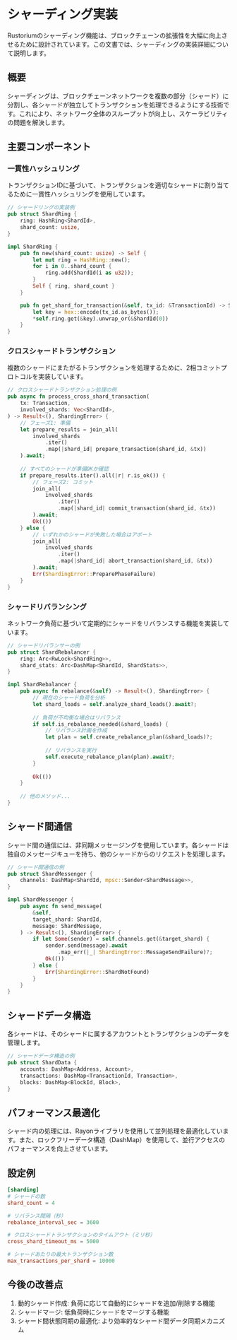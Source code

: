 # シャーディング実装

Rustoriumのシャーディング機能は、ブロックチェーンの拡張性を大幅に向上させるために設計されています。この文書では、シャーディングの実装詳細について説明します。

## 概要

シャーディングは、ブロックチェーンネットワークを複数の部分（シャード）に分割し、各シャードが独立してトランザクションを処理できるようにする技術です。これにより、ネットワーク全体のスループットが向上し、スケーラビリティの問題を解決します。

## 主要コンポーネント

### 一貫性ハッシュリング

トランザクションIDに基づいて、トランザクションを適切なシャードに割り当てるために一貫性ハッシュリングを使用しています。

```rust
// シャードリングの実装例
pub struct ShardRing {
    ring: HashRing<ShardId>,
    shard_count: usize,
}

impl ShardRing {
    pub fn new(shard_count: usize) -> Self {
        let mut ring = HashRing::new();
        for i in 0..shard_count {
            ring.add(ShardId(i as u32));
        }
        Self { ring, shard_count }
    }

    pub fn get_shard_for_transaction(&self, tx_id: &TransactionId) -> ShardId {
        let key = hex::encode(tx_id.as_bytes());
        *self.ring.get(&key).unwrap_or(&ShardId(0))
    }
}
```

### クロスシャードトランザクション

複数のシャードにまたがるトランザクションを処理するために、2相コミットプロトコルを実装しています。

```rust
// クロスシャードトランザクション処理の例
pub async fn process_cross_shard_transaction(
    tx: Transaction,
    involved_shards: Vec<ShardId>,
) -> Result<(), ShardingError> {
    // フェーズ1: 準備
    let prepare_results = join_all(
        involved_shards
            .iter()
            .map(|shard_id| prepare_transaction(shard_id, &tx))
    ).await;
    
    // すべてのシャードが準備OKか確認
    if prepare_results.iter().all(|r| r.is_ok()) {
        // フェーズ2: コミット
        join_all(
            involved_shards
                .iter()
                .map(|shard_id| commit_transaction(shard_id, &tx))
        ).await;
        Ok(())
    } else {
        // いずれかのシャードが失敗した場合はアボート
        join_all(
            involved_shards
                .iter()
                .map(|shard_id| abort_transaction(shard_id, &tx))
        ).await;
        Err(ShardingError::PreparePhaseFailure)
    }
}
```

### シャードリバランシング

ネットワーク負荷に基づいて定期的にシャードをリバランスする機能を実装しています。

```rust
// シャードリバランサーの例
pub struct ShardRebalancer {
    ring: Arc<RwLock<ShardRing>>,
    shard_stats: Arc<DashMap<ShardId, ShardStats>>,
}

impl ShardRebalancer {
    pub async fn rebalance(&self) -> Result<(), ShardingError> {
        // 現在のシャード負荷を分析
        let shard_loads = self.analyze_shard_loads().await?;
        
        // 負荷が不均衡な場合はリバランス
        if self.is_rebalance_needed(&shard_loads) {
            // リバランス計画を作成
            let plan = self.create_rebalance_plan(&shard_loads)?;
            
            // リバランスを実行
            self.execute_rebalance_plan(plan).await?;
        }
        
        Ok(())
    }
    
    // 他のメソッド...
}
```

## シャード間通信

シャード間の通信には、非同期メッセージングを使用しています。各シャードは独自のメッセージキューを持ち、他のシャードからのリクエストを処理します。

```rust
// シャード間通信の例
pub struct ShardMessenger {
    channels: DashMap<ShardId, mpsc::Sender<ShardMessage>>,
}

impl ShardMessenger {
    pub async fn send_message(
        &self,
        target_shard: ShardId,
        message: ShardMessage,
    ) -> Result<(), ShardingError> {
        if let Some(sender) = self.channels.get(&target_shard) {
            sender.send(message).await
                .map_err(|_| ShardingError::MessageSendFailure)?;
            Ok(())
        } else {
            Err(ShardingError::ShardNotFound)
        }
    }
}
```

## シャードデータ構造

各シャードは、そのシャードに属するアカウントとトランザクションのデータを管理します。

```rust
// シャードデータ構造の例
pub struct ShardData {
    accounts: DashMap<Address, Account>,
    transactions: DashMap<TransactionId, Transaction>,
    blocks: DashMap<BlockId, Block>,
}
```

## パフォーマンス最適化

シャード内の処理には、Rayonライブラリを使用して並列処理を最適化しています。また、ロックフリーデータ構造（DashMap）を使用して、並行アクセスのパフォーマンスを向上させています。

## 設定例

```toml
[sharding]
# シャードの数
shard_count = 4

# リバランス間隔（秒）
rebalance_interval_sec = 3600

# クロスシャードトランザクションのタイムアウト（ミリ秒）
cross_shard_timeout_ms = 5000

# シャードあたりの最大トランザクション数
max_transactions_per_shard = 10000
```

## 今後の改善点

1. 動的シャード作成: 負荷に応じて自動的にシャードを追加/削除する機能
2. シャードマージ: 低負荷時にシャードをマージする機能
3. シャード間状態同期の最適化: より効率的なシャード間データ同期メカニズム